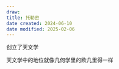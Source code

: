 ```yaml
---
draw:
title: 托勒密
date created: 2024-06-10
date modified: 2025-02-06
---
```


创立了天文学

<!-- more -->

天文学中的地位就像几何学里的欧几里得一样
